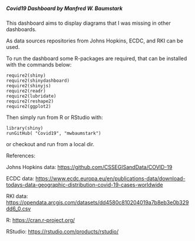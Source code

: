 #####  Covid19 Dashboard by Manfred W. Baumstark 

This dashboard aims to display diagrams that I was missing in other dashboards. 

As data sources repositories from Johns Hopkins, ECDC, and RKI can be used. 

To run the dashboard some R-packages are required, that can be installed with the commands below:

    require2(shiny)
    require2(shinydashboard)
    require2(shinyjs)
    require2(readr)
    require2(lubridate)
    require2(reshape2)
    require2(ggplot2)

Then simply run from R or RStudio with:

    library(shiny)
    runGitHub( "Covid19", "mwbaumstark")

or checkout and run from a local dir.


References:

Johns Hopkins data: https://github.com/CSSEGISandData/COVID-19

ECDC data: https://www.ecdc.europa.eu/en/publications-data/download-todays-data-geographic-distribution-covid-19-cases-worldwide

RKI data: https://opendata.arcgis.com/datasets/dd4580c810204019a7b8eb3e0b329dd6_0.csv

R: https://cran.r-project.org/

RStudio: https://rstudio.com/products/rstudio/
